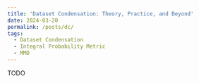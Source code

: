```yaml
---
title: 'Dataset Condensation: Theory, Practice, and Beyond'
date: 2024-03-20
permalink: /posts/dc/
tags:
  - Dataset Condensation
  - Integral Probability Metric
  - MMD
---
```


TODO
